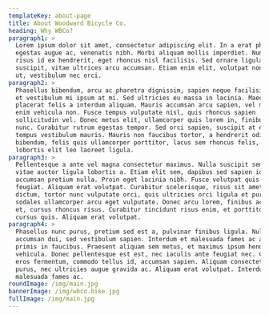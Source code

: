 ```yaml
---
templateKey: about-page
title: About Woodward Bicycle Co.
heading: Why WBCo?
paragraph1: >
  Lorem ipsum dolor sit amet, consectetur adipiscing elit. In a erat pharetra,
  egestas augue ac, venenatis nibh. Morbi aliquam mollis imperdiet. Nunc maximus
  risus id ex hendrerit, eget rhoncus nisl facilisis. Sed ornare ligula eu eros
  suscipit, vitae ultrices arcu accumsan. Etiam enim elit, volutpat non laoreet
  ut, vestibulum nec orci.
paragraph2: >
  Phasellus bibendum, arcu ac pharetra dignissim, sapien neque facilisis libero,
  et vestibulum mi ipsum at mi. Sed ultricies eu massa in lacinia. Maecenas
  placerat felis a interdum aliquam. Mauris accumsan arcu sapien, vel mollis
  enim vehicula non. Fusce tempus vulputate nisl, quis rhoncus sapien
  sollicitudin vel. Donec metus elit, ullamcorper quis lorem in, finibus blandit
  nunc. Curabitur rutrum egestas tempor. Sed orci sapien, suscipit at elit quis,
  tempus vestibulum mauris. Mauris non faucibus tortor, a hendrerit odio. Ut
  bibendum, felis quis ullamcorper porttitor, lacus sem rhoncus felis, sit amet
  lobortis elit leo laoreet ligula.
paragraph3: >
  Pellentesque a ante vel magna consectetur maximus. Nulla suscipit sem felis,
  vitae auctor ligula lobortis a. Etiam elit sem, dapibus sed sapien id,
  accumsan pretium nulla. Proin eget lacinia nibh. Fusce volutpat quis felis eu
  feugiat. Aliquam erat volutpat. Curabitur scelerisque, risus sit amet semper
  dictum, tortor nunc vulputate orci, quis ultricies orci ligula et purus. Etiam
  sodales ullamcorper arcu eget vulputate. Donec arcu lorem, finibus ac tempus
  et, cursus rhoncus risus. Curabitur tincidunt risus enim, et porttitor mauris
  cursus quis. Aliquam erat volutpat.
paragraph4: >
  Phasellus nunc purus, pretium sed est a, pulvinar finibus ligula. Nullam id
  accumsan dui, sed vestibulum sapien. Interdum et malesuada fames ac ante ipsum
  primis in faucibus. Praesent aliquam sem metus, et maximus ipsum hendrerit
  vehicula. Donec pellentesque est est, nec iaculis ante feugiat nec. Cras eu
  eros fermentum, commodo tellus id, accumsan sapien. Aliquam consectetur varius
  purus, nec ultricies augue gravida ac. Aliquam erat volutpat. Interdum et
  malesuada fames ac.
roundImage: /img/main.jpg
bannerImage: /img/wbco.bike.jpg
fullImage: /img/main.jpg
---
```


